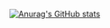 [![Anurag's GitHub stats](https://github-readme-stats.vercel.app/api?username=Lucid1ty&show_icons=true&theme=radical)](https://github.com/anuraghazra/github-readme-stats)
